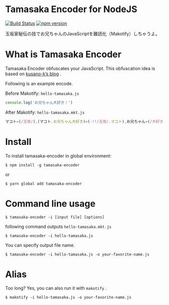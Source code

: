 # Tamasaka Encoder for NodeJS
 [![Build Status](https://travis-ci.com/tamasakamakoto/tamasaka-encoder.svg?branch=master)](https://travis-ci.com/tamasakamakoto/tamasaka-encoder) [![npm version](https://badge.fury.io/js/tamasaka-encoder.svg)](https://badge.fury.io/js/tamasaka-encoder)

玉坂家秘伝の技でお兄ちゃんのJavaScriptを難読化（Makotify）しちゃうよ。

# What is Tamasaka Encoder

Tamasaka Encoder obfuscates your JavaScript. This obfuscation idea is based on [kusano-k’s blog](https://kusano-k.hatenadiary.com/entry/20120421/1335006525) .

Following is an example encode.

Before Makotify: `hello-tamasaka.js`
```js
console.log('お兄ちゃん大好き！')
```

After Makotify: `hello-tamasaka.mkt.js`
```js
マコト=(/玉坂/),(マコト.お兄ちゃん大好き)=(-!!/玉坂/.マコト),お兄ちゃん=(/大好き/),お兄ちゃん.大好き=(- -!マコト.お兄ちゃん大好き),マコト.玉坂=お兄ちゃん.大好き- -!マコト.お兄ちゃん大好き,お兄ちゃん.今何してるの=マコト.玉坂- -お兄ちゃん.大好き,マコト.お兄ちゃん=お兄ちゃん.今何してるの- -!マコト.お兄ちゃん大好き,お兄ちゃん.もっと近くで見ていいんだよ=マコト.お兄ちゃん- -お兄ちゃん.大好き,マコト.レッスンするならお兄ちゃんと二人がいいな=お兄ちゃん.もっと近くで見ていいんだよ- -!マコト.お兄ちゃん大好き,お兄ちゃん.今日のマコトは可愛いですか=マコト.レッスンするならお兄ちゃんと二人がいいな- -お兄ちゃん.大好き,マコト.どんなことされたってお兄ちゃんのこと好きだからね=お兄ちゃん.今日のマコトは可愛いですか- -!マコト.お兄ちゃん大好き,お兄ちゃん.あんまり八方美人なのはダメだよ=マコト.どんなことされたってお兄ちゃんのこと好きだからね- -お兄ちゃん.大好き,ｰ="",マコト.悪い子です=!マコト.お兄ちゃん大好き+ｰ,お兄ちゃん.マコトが怖いの=!お兄ちゃん.大好き+ｰ,マコト.お兄ちゃん好き={"玉坂":!お兄ちゃん.大好き}+ｰ,お兄ちゃん.マコト好き好き=マコト.お兄ちゃんと両想い+ｰ,マコト.わんわんライブ=お兄ちゃん.マコトが怖いの[お兄ちゃん.大好き],マコト.私服=マコト.お兄ちゃん好き[マコト.玉坂],マコト.リボンドレス=マコト.お兄ちゃん好き[お兄ちゃん.もっと近くで見ていいんだよ],マコト.秋制服=お兄ちゃん.マコト好き好き[マコト.玉坂],マコト.ブルードレス=マコト.悪い子です[お兄ちゃん.今何してるの],マコト.本当の視線=お兄ちゃん.マコトが怖いの[マコト.お兄ちゃん大好き],マコト.バレンタイン=お兄ちゃん.マコト好き好き[お兄ちゃん.大好き],マコト.ロッカールーム=マコト.お兄ちゃん好き[お兄ちゃん.大好き],マコト.プールサイド=マコト.悪い子です[お兄ちゃん.大好き],マコト.ソフトボール=お兄ちゃん.マコトが怖いの[お兄ちゃん.今何してるの],マコト.桜雨の下で=マコト.悪い子です[マコト.お兄ちゃん大好き],マコト.特別なお弁当=お兄ちゃん.マコト好き好き[マコト.お兄ちゃん大好き],マコト.特別なおそば="お兄ちゃん\"大好き\\\\\\",マコト.ジョーカーゲーム=マコト.特別なおそば[お兄ちゃん.もっと近くで見ていいんだよ],マコト.最高のデート=マコト.特別なおそば[お兄ちゃん.あんまり八方美人なのはダメだよ],マコト.想って引いたら=マコト.最高のデート+マコト.特別なお弁当,マコト.素敵な報告=マコト.想って引いたら+マコト.お兄ちゃん大好き+マコト.お兄ちゃん大好き,マコト.片想いジャケ=マコト.リボンドレス+マコト.ロッカールーム+マコト.バレンタイン+マコト.ソフトボール+マコト.桜雨の下で+マコト.プールサイド+マコト.特別なお弁当+マコト.リボンドレス+マコト.桜雨の下で+マコト.ロッカールーム+マコト.プールサイド,マコト.忘れっぽいんです=マコト.プールサイド+マコト.ブルードレス+マコト.桜雨の下で+マコト.特別なお弁当+マコト.プールサイド+マコト.バレンタイン+マコト.ジョーカーゲーム+マコト.素敵な報告+マコト.レッスンするならお兄ちゃんと二人がいいな+お兄ちゃん.今何してるの+マコト.素敵な報告+マコト.レッスンするならお兄ちゃんと二人がいいな+マコト.本当の視線+マコト.素敵な報告+マコト.レッスンするならお兄ちゃんと二人がいいな+マコト.ブルードレス+マコト.素敵な報告+お兄ちゃん.今日のマコトは可愛いですか+お兄ちゃん.今何してるの+マコト.素敵な報告+マコト.レッスンするならお兄ちゃんと二人がいいな+マコト.本当の視線+マコト.素敵な報告+マコト.レッスンするならお兄ちゃんと二人がいいな+マコト.リボンドレス+マコト.素敵な報告+マコト.レッスンするならお兄ちゃんと二人がいいな+お兄ちゃん.もっと近くで見ていいんだよ+マコト.素敵な報告+マコト.玉坂+マコト.ブルードレス+マコト.素敵な報告+マコト.レッスンするならお兄ちゃんと二人がいいな+マコト.リボンドレス+マコト.素敵な報告+マコト.レッスンするならお兄ちゃんと二人がいいな+マコト.本当の視線+マコト.素敵な報告+マコト.レッスンするならお兄ちゃんと二人がいいな+お兄ちゃん.今日のマコトは可愛いですか+マコト.素敵な報告+マコト.玉坂+マコト.どんなことされたってお兄ちゃんのこと好きだからね+マコト.素敵な報告+マコト.玉坂+お兄ちゃん.今日のマコトは可愛いですか+マコト.想って引いたら+お兄ちゃん.今何してるの+マコト.お兄ちゃん大好き+マコト.お兄ちゃん+マコト.わんわんライブ+マコト.想って引いたら+お兄ちゃん.もっと近くで見ていいんだよ+お兄ちゃん.大好き+マコト.お兄ちゃん+マコト.お兄ちゃん+マコト.想って引いたら+お兄ちゃん.今何してるの+マコト.お兄ちゃん大好き+マコト.レッスンするならお兄ちゃんと二人がいいな+お兄ちゃん.大好き+マコト.想って引いたら+お兄ちゃん.今何してるの+マコト.お兄ちゃん大好き+マコト.どんなことされたってお兄ちゃんのこと好きだからね+お兄ちゃん.今何してるの+マコト.想って引いたら+お兄ちゃん.今何してるの+マコト.お兄ちゃん大好き+お兄ちゃん.あんまり八方美人なのはダメだよ+お兄ちゃん.今何してるの+マコト.想って引いたら+お兄ちゃん.もっと近くで見ていいんだよ+お兄ちゃん.あんまり八方美人なのはダメだよ+マコト.玉坂+お兄ちゃん.今日のマコトは可愛いですか+マコト.想って引いたら+お兄ちゃん.もっと近くで見ていいんだよ+お兄ちゃん.あんまり八方美人なのはダメだよ+お兄ちゃん.今日のマコトは可愛いですか+マコト.秋制服+マコト.想って引いたら+お兄ちゃん.今何してるの+マコト.お兄ちゃん大好き+マコト.お兄ちゃん+マコト.秋制服+マコト.想って引いたら+マコト.本当の視線+マコト.本当の視線+マコト.お兄ちゃん大好き+お兄ちゃん.大好き+マコト.素敵な報告+マコト.玉坂+お兄ちゃん.今日のマコトは可愛いですか+マコト.素敵な報告+マコト.玉坂+お兄ちゃん.あんまり八方美人なのはダメだよ+マコト.素敵な報告+マコト.お兄ちゃん大好き+マコト.わんわんライブ+マコト.ジョーカーゲーム,マコト.片想いジャケ=マコト.お兄ちゃん大好き[マコト.片想いジャケ][マコト.片想いジャケ],マコト.忘れっぽいんです=マコト.片想いジャケ(マコト.忘れっぽいんです)(マコト.お兄ちゃん大好き),マコト.忘れっぽいんです=マコト.片想いジャケ(マコト.忘れっぽいんです),マコト.忘れっぽいんです=マコト.忘れっぽいんです(マコト.片想いジャケ[マコト.お兄ちゃん大好き]),(マコト)=(/玉坂/),(マコト.お兄ちゃん大好き)=(-!!/玉坂/.マコト),(お兄ちゃん)=(/大好き/),お兄ちゃん.大好き=(- -!マコト.お兄ちゃん大好き),マコト.玉坂=お兄ちゃん.大好き- -!マコト.お兄ちゃん大好き,(お兄ちゃん.今何してるの)=マコト.玉坂- -お兄ちゃん.大好き,マコト.お兄ちゃん=お兄ちゃん.今何してるの- -!マコト.お兄ちゃん大好き,お兄ちゃん.もっと近くで見ていいんだよ=(マコト.お兄ちゃん- -お兄ちゃん.大好き),マコト.レッスンするならお兄ちゃんと二人がいいな=お兄ちゃん.もっと近くで見ていいんだよ- -!マコト.お兄ちゃん大好き,お兄ちゃん.今日のマコトは可愛いですか=マコト.レッスンするならお兄ちゃんと二人がいいな- -お兄ちゃん.大好き,マコト.どんなことされたってお兄ちゃんのこと好きだからね=お兄ちゃん.今日のマコトは可愛いですか- -!マコト.お兄ちゃん大好き,お兄ちゃん.あんまり八方美人なのはダメだよ=マコト.どんなことされたってお兄ちゃんのこと好きだからね- -お兄ちゃん.大好き,お兄ちゃん
```

# Install

To install tamasaka-encoder in global environment:

```shell
$ npm install -g tamasaka-encoder
```

or

```shell
$ yarn global add tamasaka-encoder
```

# Command line usage

```shell
$ tamasaka-encoder -i [input file] [options]
```

following command outputs `hello-tamasaka.mkt.js`

```shell
$ tamasaka-encoder -i hello-tamasaka.js
```

You can specify output file name.

```shell
$ tamasaka-encoder -i hello-tamasaka.js -o your-favorite-name.js
```

# Alias
Too long? Yes, you can also run it with `makotify` .
```shell
$ makotify -i hello-tamasaka.js -o your-favorite-name.js
```

